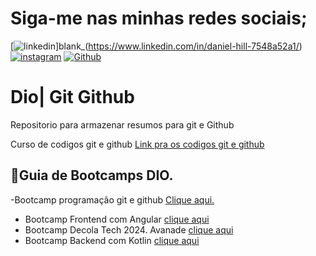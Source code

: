 # Siga-me nas minhas redes sociais;
[![linkedin](https://img.shields.io/badge/LinkedIn-0077B5?style=for-the-badge&logo=linkedin&logoColor=white)]blank_(https://www.linkedin.com/in/daniel-hill-7548a52a1/)
[![instagram](https://img.shields.io/badge/Instagram-E4405F?style=for-the-badge&logo=instagram&logoColor=white)](https://www.instagram.com/daniel_hill08/)
[![Github](https://img.shields.io/badge/GitHub-100000?style=for-the-badge&logo=github&logoColor=white)](https://github.com/danihills1)

# Dio| Git Github

Repositorio para armazenar resumos para git e Github

Curso de codigos git e github
[Link pra os codigos git e github](https://git-scm.com/docs)

## 📕Guia de Bootcamps DIO.
-Bootcamp programação git e github [Clique aqui.](https://www.dio.me/bootcamp)
- Bootcamp Frontend com Angular [clique aqui](https://www.dio.me/bootcamp/coding-future-banco-pan-desenvolvimento-frontend-com-angular)
- Bootcamp Decola Tech 2024. Avanade [clique aqui](https://www.dio.me/bootcamp/decola-tech-avanade-net-developer)
- Bootcamp Backend com Kotlin [clique aqui](https://www.dio.me/bootcamp/desenvolvimento-backend-com-kotlin)
